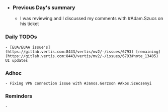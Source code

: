 - ### Previous Day's summary
	- I was reviewing and I discussed my comments with #Adam.Szucs on his ticket
### Daily TODOs
	- [EUA/EUAA issue's](https://gitlab.vertis.com:8443/vertis/mv2/-/issues/6793) [remaining](https://gitlab.vertis.com:8443/vertis/mv2/-/issues/6793#note_13405) UI updates
### Adhoc
	- Fixing VPN connection issue with #Janos.Gerzson #Akos.Szecsenyi
### Reminders
	-